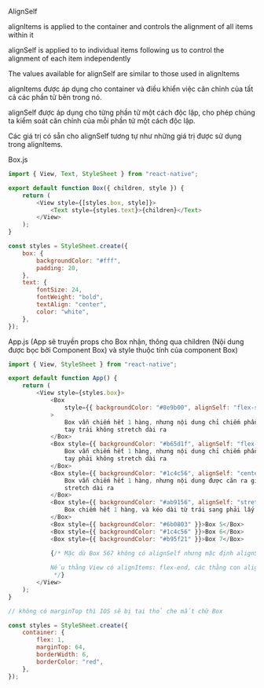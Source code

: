AlignSelf

alignItems is applied to the container and controls the alignment of all items within it

alignSelf is applied to to individual items following us to control the alignment of each item independently

The values available for alignSelf are similar to those used in alignItems

alignItems được áp dụng cho container và điều khiển việc căn chỉnh của tất cả các phần tử bên trong nó.

alignSelf được áp dụng cho từng phần tử một cách độc lập, cho phép chúng ta kiểm soát căn chỉnh của mỗi phần tử một cách độc lập.

Các giá trị có sẵn cho alignSelf tương tự như những giá trị được sử dụng trong alignItems.

Box.js

```js
import { View, Text, StyleSheet } from "react-native";

export default function Box({ children, style }) {
    return (
        <View style={[styles.box, style]}>
            <Text style={styles.text}>{children}</Text>
        </View>
    );
}

const styles = StyleSheet.create({
    box: {
        backgroundColor: "#fff",
        padding: 20,
    },
    text: {
        fontSize: 24,
        fontWeight: "bold",
        textAlign: "center",
        color: "white",
    },
});
```

App.js (App sẽ truyền props cho Box nhận, thông qua children (Nội dung được bọc bởi Component Box) và style thuộc tính của component Box)

```js
import { View, StyleSheet } from "react-native";

export default function App() {
    return (
        <View style={styles.box}>
            <Box
                style={{ backgroundColor: "#8e9b00", alignSelf: "flex-start" }}
            >
                Box vẫn chiếm hết 1 hàng, nhưng nội dung chỉ chiếm phần đầu bên
                tay trái không stretch dài ra
            </Box>
            <Box style={{ backgroundColor: "#b65d1f", alignSelf: "flex-end" }}>
                Box vẫn chiếm hết 1 hàng, nhưng nội dung chỉ chiếm phần cuối bên
                tay phải không stretch dài ra
            </Box>
            <Box style={{ backgroundColor: "#1c4c56", alignSelf: "center" }}>
                Box vẫn chiếm hết 1 hàng, nhưng nội dung được căn ra giữa không
                stretch dài ra
            </Box>
            <Box style={{ backgroundColor: "#ab9156", alignSelf: "stretch" }}>
                Box chiếm hết 1 hàng, và kéo dài từ trái sang phải lấy hết
            </Box>
            <Box style={{ backgroundColor: "#6b0803" }}>Box 5</Box>
            <Box style={{ backgroundColor: "#1c4c56" }}>Box 6</Box>
            <Box style={{ backgroundColor: "#b95f21" }}>Box 7</Box>

            {/* Mặc dù Box 567 không có alignSelf nhưng mặc định alignSelf giá trị auto, alignSelf kế thừa từ alignItem mà mặc định alignItem là stretch cho nên auto sẽ lấy stretch
            
            Nếu thằng View có alignItems: flex-end, các thằng con alignSelf: auto sẽ tự động là alignSelf: flex-end
             */}
        </View>
    );
}

// không có marginTop thì IOS sẽ bị tai thỏ che mất chữ Box

const styles = StyleSheet.create({
    container: {
        flex: 1,
        marginTop: 64,
        borderWidth: 6,
        borderColor: "red",
    },
});
```
